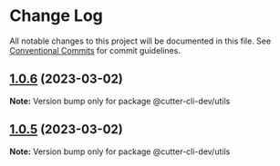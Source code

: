 # Change Log

All notable changes to this project will be documented in this file.
See [Conventional Commits](https://conventionalcommits.org) for commit guidelines.

## [1.0.6](https://github.com/cutter-cli/cutter-cli-dev/compare/v1.0.5...v1.0.6) (2023-03-02)

**Note:** Version bump only for package @cutter-cli-dev/utils





## [1.0.5](https://github.com/cutter-cli/cutter-cli-dev/compare/v1.0.4...v1.0.5) (2023-03-02)

**Note:** Version bump only for package @cutter-cli-dev/utils
